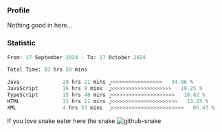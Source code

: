 ### Profile 

Nothing good in here...

### Statistic
<!--START_SECTION:waka-->

```python
From: 17 September 2024 - To: 17 October 2024

Total Time: 83 hrs 58 mins

Java              29 hrs 21 mins  ͎͎͎͎͎͎͎͎>>>>>>>>>>>>>>>>>   34.96 %
JavaScript        16 hrs 9 mins   ͎͎͎͎̞>>>>>>>>>>>>>>>>>>>>   19.25 %
TypeScript        15 hrs 48 mins  ͎͎͎͎>>>>>>>>>>>>>>>>>>>>>   18.82 %
HTML              11 hrs 11 mins  ͎͎͎>>>>>>>>>>>>>>>>>>>>>>   13.33 %
XML               4 hrs 33 mins   ͎>>>>>>>>>>>>>>>>>>>>>>>>   05.43 %
```

<!--END_SECTION:waka-->

If you love snake eater here the snake 
<picture>
  <source media="(prefers-color-scheme: dark)" srcset="https://github.com/pradana4648/pradana4648/blob/c0566a83ca6ea5f2e46bab00e717c4c82b4b5c4c/github-contribution-grid-snake-dark.svg" />
  <source media="(prefers-color-scheme: light)" srcset="https://github.com/pradana4648/pradana4648/blob/c0566a83ca6ea5f2e46bab00e717c4c82b4b5c4c/github-contribution-grid-snake.svg" />
  <img alt="github-snake" src="https://github.com/pradana4648/pradana4648/blob/c0566a83ca6ea5f2e46bab00e717c4c82b4b5c4c/github-contribution-grid-snake.svg" />
</picture>
